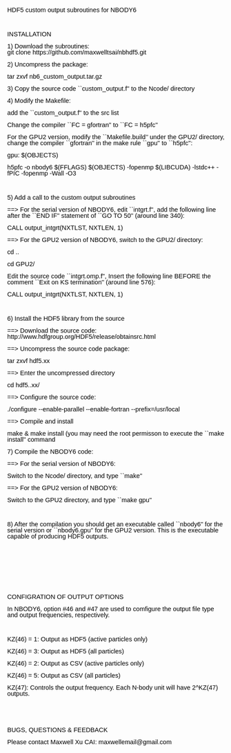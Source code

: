 <html>
<head>
	<meta http-equiv="content-type" content="text/html; charset=utf-8">
	<title></title>
	<meta name="generator" content="LibreOffice 4.2.2.1 (MacOSX)">
	<meta name="created" content="20150729;164323910098000">
	<meta name="changed" content="20150729;164426658219000">
</head>
<body lang="en-US" dir="ltr">
<p style="margin-bottom: 0in; line-height: 100%"><font color="#000000"><font face="Helvetica, serif"><font size="2" style="font-size: 11pt"><span style="text-decoration: none">HDF5
custom output subroutines for NBODY6</span></font></font></font></p>
<p style="margin-bottom: 0in; line-height: 100%; text-decoration: none">
<br>
</p>
<p style="margin-bottom: 0in; line-height: 100%"><font color="#000000"><font face="Helvetica, serif"><font size="2" style="font-size: 11pt"><span style="text-decoration: none">INSTALLATION</span></font></font></font></p>
<p style="margin-bottom: 0in; line-height: 100%"><font color="#000000"><font face="Helvetica, serif"><font size="2" style="font-size: 11pt"><span style="text-decoration: none">1)
</span></font></font></font><font color="#000000"><font face="Helvetica, serif"><font size="2" style="font-size: 11pt"><span style="text-decoration: none">Download
the subroutines: <br>    git clone
https://github.com/maxwelltsai/nbhdf5.git</span></font></font></font></p>
<p style="margin-bottom: 0in; line-height: 100%"><font color="#000000"><font face="Helvetica, serif"><font size="2" style="font-size: 11pt"><span style="text-decoration: none">2)
Uncompress the package: </span></font></font></font>
</p>
<p style="margin-bottom: 0in; line-height: 100%"><font color="#000000"><span style="text-decoration: none">
   <font face="Helvetica, serif"><font size="2" style="font-size: 11pt">tar
zxvf nb6_custom_output.tar.gz</span></font></font></font></p>
<p style="margin-bottom: 0in; line-height: 100%"><font color="#000000"><font face="Helvetica, serif"><font size="2" style="font-size: 11pt"><span style="text-decoration: none">3)
Copy the source code ``custom_output.f'' to the Ncode/ directory</span></font></font></font></p>
<p style="margin-bottom: 0in; line-height: 100%"><font color="#000000"><font face="Helvetica, serif"><font size="2" style="font-size: 11pt"><span style="text-decoration: none">4)
Modify the Makefile: </span></font></font></font>
</p>
<p style="margin-bottom: 0in; line-height: 100%"><font color="#000000"><span style="text-decoration: none">
   <font face="Helvetica, serif"><font size="2" style="font-size: 11pt">add
the ``custom_output.f'' to the src list</span></font></font></font></p>
<p style="margin-bottom: 0in; line-height: 100%"><font color="#000000"><span style="text-decoration: none">
   <font face="Helvetica, serif"><font size="2" style="font-size: 11pt">Change
the compiler ``FC = gfortran'' to ``FC = h5pfc''</span></font></font></font></p>
<p style="margin-bottom: 0in; line-height: 100%"><font color="#000000"><span style="text-decoration: none">
   <font face="Helvetica, serif"><font size="2" style="font-size: 11pt">For
the GPU2 version, modify the ``Makefile.build’’ under the GPU2/
directory, change the compiler ``gfortran'' in the make rule ``gpu''
to ``h5pfc'':</span></font></font></font></p>
<p style="margin-bottom: 0in; line-height: 100%"><font color="#000000"><span style="text-decoration: none">
       <font face="Helvetica, serif"><font size="2" style="font-size: 11pt">gpu:
$(OBJECTS)</span></font></font></font></p>
<p style="margin-bottom: 0in; line-height: 100%"><font color="#000000"><span style="text-decoration: none">
           <font face="Helvetica, serif"><font size="2" style="font-size: 11pt">h5pfc
-o nbody6 $(FFLAGS) $(OBJECTS)  -fopenmp $(LIBCUDA)  -lstdc++ -fPIC
-fopenmp -Wall -O3</span></font></font></font></p>
<p style="margin-bottom: 0in; line-height: 100%; text-decoration: none">
<br>
</p>
<p style="margin-bottom: 0in; line-height: 100%"><font color="#000000"><font face="Helvetica, serif"><font size="2" style="font-size: 11pt"><span style="text-decoration: none">5)
Add a call to the custom output subroutines</span></font></font></font></p>
<p style="margin-bottom: 0in; line-height: 100%"><font color="#000000"><span style="text-decoration: none">
   <font face="Helvetica, serif"><font size="2" style="font-size: 11pt">==&gt;
For the serial version of NBODY6, edit ``intgrt.f'', add the
following line after the ``END IF'' statement of ``GO TO 50'' (around
line 340):</span></font></font></font></p>
<p style="margin-bottom: 0in; line-height: 100%"><font color="#000000"><span style="text-decoration: none">
       <font face="Helvetica, serif"><font size="2" style="font-size: 11pt">CALL
output_intgrt(NXTLST, NXTLEN, 1)</span></font></font></font></p>
<p style="margin-bottom: 0in; line-height: 100%"><font color="#000000"><span style="text-decoration: none">
   <font face="Helvetica, serif"><font size="2" style="font-size: 11pt">==&gt;
For the GPU2 version of NBODY6, switch to the GPU2/ directory:</span></font></font></font></p>
<p style="margin-bottom: 0in; line-height: 100%"><font color="#000000"><span style="text-decoration: none">
       <font face="Helvetica, serif"><font size="2" style="font-size: 11pt">cd
..</span></font></font></font></p>
<p style="margin-bottom: 0in; line-height: 100%"><font color="#000000"><span style="text-decoration: none">
       <font face="Helvetica, serif"><font size="2" style="font-size: 11pt">cd
GPU2/</span></font></font></font></p>
<p style="margin-bottom: 0in; line-height: 100%"><font color="#000000"><span style="text-decoration: none">
       <font face="Helvetica, serif"><font size="2" style="font-size: 11pt">Edit
the source code ``intgrt.omp.f'', Insert the following line BEFORE
the comment ``Exit on KS termination'' (around line 576):</span></font></font></font></p>
<p style="margin-bottom: 0in; line-height: 100%"><font color="#000000"><span style="text-decoration: none">
       <font face="Helvetica, serif"><font size="2" style="font-size: 11pt">CALL
output_intgrt(NXTLST, NXTLEN, 1)</span></font></font></font></p>
<p style="margin-bottom: 0in; line-height: 100%; text-decoration: none">
<br>
</p>
<p style="margin-bottom: 0in; line-height: 100%"><font color="#000000"><font face="Helvetica, serif"><font size="2" style="font-size: 11pt"><span style="text-decoration: none">6)
Install the HDF5 library from the source</span></font></font></font></p>
<p style="margin-bottom: 0in; line-height: 100%"><font color="#000000"><span style="text-decoration: none">
   <font face="Helvetica, serif"><font size="2" style="font-size: 11pt">==&gt;
Download the source code:
http://www.hdfgroup.org/HDF5/release/obtainsrc.html</span></font></font></font></p>
<p style="margin-bottom: 0in; line-height: 100%"><font color="#000000"><span style="text-decoration: none">
   <font face="Helvetica, serif"><font size="2" style="font-size: 11pt">==&gt;
Uncompress the source code package:</span></font></font></font></p>
<p style="margin-bottom: 0in; line-height: 100%"><font color="#000000"><span style="text-decoration: none">
       <font face="Helvetica, serif"><font size="2" style="font-size: 11pt">tar
zxvf hdf5.xx</span></font></font></font></p>
<p style="margin-bottom: 0in; line-height: 100%"><font color="#000000"><span style="text-decoration: none">
   <font face="Helvetica, serif"><font size="2" style="font-size: 11pt">==&gt;
Enter the uncompressed directory</span></font></font></font></p>
<p style="margin-bottom: 0in; line-height: 100%"><font color="#000000"><span style="text-decoration: none">
       <font face="Helvetica, serif"><font size="2" style="font-size: 11pt">cd
hdf5..xx/</span></font></font></font></p>
<p style="margin-bottom: 0in; line-height: 100%"><font color="#000000"><span style="text-decoration: none">
   <font face="Helvetica, serif"><font size="2" style="font-size: 11pt">==&gt;
Configure the source code:</span></font></font></font></p>
<p style="margin-bottom: 0in; line-height: 100%"><font color="#000000"><span style="text-decoration: none">
       <font face="Helvetica, serif"><font size="2" style="font-size: 11pt">./configure
--enable-parallel --enable-fortran --prefix=/usr/local</span></font></font></font></p>
<p style="margin-bottom: 0in; line-height: 100%"><font color="#000000"><span style="text-decoration: none">
   <font face="Helvetica, serif"><font size="2" style="font-size: 11pt">==&gt;
Compile and install</span></font></font></font></p>
<p style="margin-bottom: 0in; line-height: 100%"><font color="#000000"><span style="text-decoration: none">
       <font face="Helvetica, serif"><font size="2" style="font-size: 11pt">make
&amp; make install (you may need the root permisson to execute the
``make install'' command</span></font></font></font></p>
<p style="margin-bottom: 0in; line-height: 100%"><font color="#000000"><font face="Helvetica, serif"><font size="2" style="font-size: 11pt"><span style="text-decoration: none">7)
Compile the NBODY6 code:</span></font></font></font></p>
<p style="margin-bottom: 0in; line-height: 100%"><font color="#000000"><span style="text-decoration: none">
   <font face="Helvetica, serif"><font size="2" style="font-size: 11pt">==&gt;
For the serial version of NBODY6:</span></font></font></font></p>
<p style="margin-bottom: 0in; line-height: 100%"><font color="#000000"><span style="text-decoration: none">
       <font face="Helvetica, serif"><font size="2" style="font-size: 11pt">Switch
to the Ncode/ directory, and type ``make''</span></font></font></font></p>
<p style="margin-bottom: 0in; line-height: 100%"><font color="#000000"><span style="text-decoration: none">
   <font face="Helvetica, serif"><font size="2" style="font-size: 11pt">==&gt;
For the GPU2 version of NBODY6:</span></font></font></font></p>
<p style="margin-bottom: 0in; line-height: 100%"><font color="#000000"><span style="text-decoration: none">
       <font face="Helvetica, serif"><font size="2" style="font-size: 11pt">Switch
to the GPU2 directory, and type ``make gpu''</span></font></font></font></p>
<p style="margin-bottom: 0in; line-height: 100%; text-decoration: none">
<br>
</p>
<p style="margin-bottom: 0in; line-height: 100%"><font color="#000000"><font face="Helvetica, serif"><font size="2" style="font-size: 11pt"><span style="text-decoration: none">8)
After the compilation you should get an executable called ``nbody6''
for the serial version or ``nbody6.gpu'' for the GPU2 version. This
is the executable capable of producing HDF5 outputs.</span></font></font></font></p>
<p style="margin-bottom: 0in; line-height: 100%; text-decoration: none">
<br>
</p>
<p style="margin-bottom: 0in; line-height: 100%; text-decoration: none">
<br>
</p>
<p style="margin-bottom: 0in; line-height: 100%; text-decoration: none">
<br>
</p>
<p style="margin-bottom: 0in; line-height: 100%; text-decoration: none">
<br>
</p>
<p style="margin-bottom: 0in; line-height: 100%"><font color="#000000"><font face="Helvetica, serif"><font size="2" style="font-size: 11pt"><span style="text-decoration: none">CONFIGRATION
OF OUTPUT OPTIONS</span></font></font></font></p>
<p style="margin-bottom: 0in; line-height: 100%"><font color="#000000"><font face="Helvetica, serif"><font size="2" style="font-size: 11pt"><span style="text-decoration: none">In
NBODY6, option #46 and #47 are used to comfigure the output file type
and output frequencies, respectively.</span></font></font></font></p>
<p style="margin-bottom: 0in; line-height: 100%; text-decoration: none">
<br>
</p>
<p style="margin-bottom: 0in; line-height: 100%"><font color="#000000"><span style="text-decoration: none">
   <font face="Helvetica, serif"><font size="2" style="font-size: 11pt">KZ(46)
= 1: Output as HDF5 (active particles only)</span></font></font></font></p>
<p style="margin-bottom: 0in; line-height: 100%"><font color="#000000"><span style="text-decoration: none">
   <font face="Helvetica, serif"><font size="2" style="font-size: 11pt">KZ(46)
= 3: Output as HDF5 (all particles)</span></font></font></font></p>
<p style="margin-bottom: 0in; line-height: 100%"><font color="#000000"><span style="text-decoration: none">
   <font face="Helvetica, serif"><font size="2" style="font-size: 11pt">KZ(46)
= 2: Output as CSV  (active particles only)</span></font></font></font></p>
<p style="margin-bottom: 0in; line-height: 100%"><font color="#000000"><span style="text-decoration: none">
   <font face="Helvetica, serif"><font size="2" style="font-size: 11pt">KZ(46)
= 5: Output as CSV  (all particles)</span></font></font></font></p>
<p style="margin-bottom: 0in; line-height: 100%"><font color="#000000"><span style="text-decoration: none">
   <font face="Helvetica, serif"><font size="2" style="font-size: 11pt">KZ(47):
    Controls the output frequency. Each N-body unit will have
2^KZ(47) outputs.</span></font></font></font></p>
<p style="margin-bottom: 0in; line-height: 100%; text-decoration: none">
<br>
</p>
<p style="margin-bottom: 0in; line-height: 100%; text-decoration: none">
<br>
</p>
<p style="margin-bottom: 0in; line-height: 100%"><font color="#000000"><font face="Helvetica, serif"><font size="2" style="font-size: 11pt"><span style="text-decoration: none">BUGS,
QUESTIONS &amp; FEEDBACK</span></font></font></font></p>
<p style="margin-bottom: 0in; line-height: 100%"><font color="#000000"><span style="text-decoration: none">
   <font face="Helvetica, serif"><font size="2" style="font-size: 11pt">Please
contact Maxwell Xu CAI: maxwellemail@gmail.com</span></font></font></font></p>
<p style="margin-bottom: 0in; line-height: 100%; text-decoration: none">
<br>
</p>
<p style="margin-bottom: 0in; line-height: 100%; text-decoration: none">
<br>
</p>
<p style="margin-bottom: 0in; line-height: 100%"><br>
</p>
</body>
</html>
